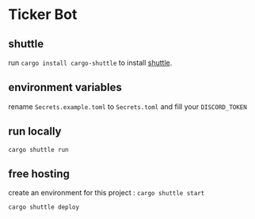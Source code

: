 # Ticker Bot

## shuttle

run `cargo install cargo-shuttle` to install [shuttle](https://docs.shuttle.rs/).

## environment variables

rename `Secrets.example.toml` to `Secrets.toml` and fill your `DISCORD_TOKEN`

## run locally

`cargo shuttle run`

## free hosting

create an environment for this project : `cargo shuttle start`

`cargo shuttle deploy`
